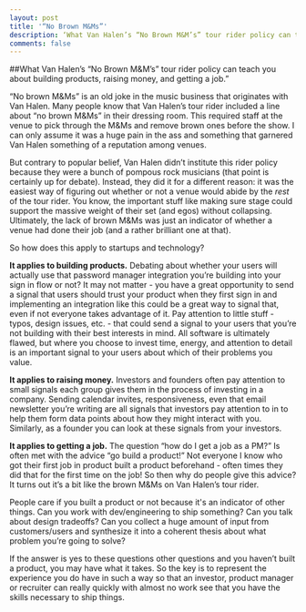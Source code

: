 ```yaml
---
layout: post
title: '“No Brown M&Ms”'
description: ‘What Van Halen’s “No Brown M&M’s” tour rider policy can teach you about building products, raising money, and getting a job.”
comments: false
---
```

##What Van Halen’s “No Brown M&M’s” tour rider policy can teach you about building products, raising money, and getting a job.”

“No brown M&Ms” is an old joke in the music business that originates with Van Halen. Many people know that Van Halen’s tour rider included a line about “no brown M&Ms” in their dressing room. This required staff at the venue to pick through the M&Ms and remove brown ones before the show. I can only assume it was a huge pain in the ass and something that garnered Van Halen something of a reputation among venues. 

But contrary to popular belief, Van Halen didn’t institute this rider policy because they were a bunch of pompous rock musicians (that point is certainly up for debate). Instead, they did it for a different reason: it was the easiest way of figuring out whether or not a venue would abide by the *rest* of the tour rider. You know, the important stuff like making sure stage could support the massive weight of their set (and egos) without collapsing. Ultimately, the lack of brown M&Ms was just an indicator of whether a venue had done their job (and a rather brilliant one at that). 

So how does this apply to startups and technology? 

**It applies to building products.** Debating about whether your users will actually use that password manager integration you’re building into your sign in flow or not? It may not matter - you have a great opportunity to send a signal that users should trust your product when they first sign in and implementing an integration like this could be a great way to signal that, even if not everyone takes advantage of it. Pay attention to little stuff - typos, design issues, etc. - that could send a signal to your users that you’re not building with their best interests in mind. All software is ultimately flawed, but where you choose to invest time, energy, and attention to detail is an important signal to your users about which of their problems you value.

**It applies to raising money.** Investors and founders often pay attention to small signals each group gives them in the process of investing in a company. Sending calendar invites, responsiveness, even that email newsletter you’re writing are all signals that investors pay attention to in to help them form data points about how they might interact with you. Similarly, as a founder you can look at these signals from your investors.

**It applies to getting a job.** The question “how do I get a job as a PM?” Is often met with the advice “go build a product!” Not everyone I know who got their first job in product built a product beforehand - often times they did that for the first time on the job! So then why do people give this advice? It turns out it’s a bit like the brown M&Ms on Van Halen’s tour rider.

People care if you built a product or not because it's an indicator of other things. Can you work with dev/engineering to ship something? Can you talk about design tradeoffs? Can you collect a huge amount of input from customers/users and synthesize it into a coherent thesis about what problem you’re going to solve?

If the answer is yes to these questions other questions and you haven’t built a product, you may have what it takes. So the key is to represent the experience you do have in such a way so that an investor, product manager or recruiter can really quickly with almost no work see that you have the skills necessary to ship things.
